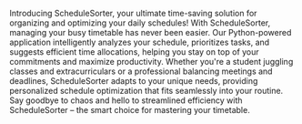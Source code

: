 Introducing ScheduleSorter, your ultimate time-saving solution for organizing and optimizing your daily schedules! With ScheduleSorter, managing your busy timetable has never been easier. Our Python-powered application intelligently analyzes your schedule, prioritizes tasks, and suggests efficient time allocations, helping you stay on top of your commitments and maximize productivity. Whether you're a student juggling classes and extracurriculars or a professional balancing meetings and deadlines, ScheduleSorter adapts to your unique needs, providing personalized schedule optimization that fits seamlessly into your routine. Say goodbye to chaos and hello to streamlined efficiency with ScheduleSorter – the smart choice for mastering your timetable.
